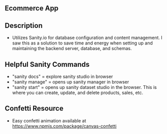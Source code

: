 ## Ecommerce App

## Description
- Utilizes Sanity.io for database configuration and content management.  I saw this as a solution to save time and energy when setting up and maintaining the backend server, database, and schemas.

## Helpful Sanity Commands
- "sanity docs" = explore sanity studio in browser
- "sanity manage" = opens up sanity manager in browser
- "sanity start" = opens up sanity dataset studio in the browser.  This is where you can create, update, and delete products, sales, etc.

## Confetti Resource
- Easy confetti animation available at https://www.npmjs.com/package/canvas-confetti


